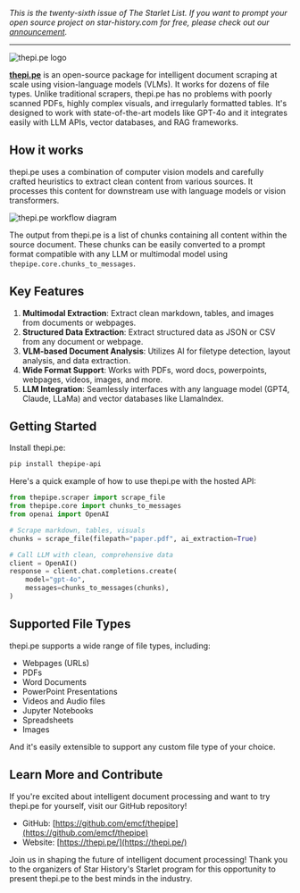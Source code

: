 *This is the twenty-sixth issue of The Starlet List. If you want to prompt your open source project on star-history.com for free, please check out our [announcement](/blog/list-your-open-source-project).*

---

![thepi.pe logo](/assets/blog/thepipe/thepipe-logo.webp)

[**thepi.pe**](https://thepi.pe/) is an open-source package for intelligent document scraping at scale using vision-language models (VLMs). It works for dozens of file types. Unlike traditional scrapers, thepi.pe has no problems with poorly scanned PDFs, highly complex visuals, and irregularly formatted tables. It's designed to work with state-of-the-art models like GPT-4o and it integrates easily with LLM APIs, vector databases, and RAG frameworks.

## How it works

thepi.pe uses a combination of computer vision models and carefully crafted heuristics to extract clean content from various sources. It processes this content for downstream use with language models or vision transformers.

![thepi.pe workflow diagram](/assets/blog/thepipe/thepipe-workflow.webp)

The output from thepi.pe is a list of chunks containing all content within the source document. These chunks can be easily converted to a prompt format compatible with any LLM or multimodal model using `thepipe.core.chunks_to_messages`.

## Key Features

1. **Multimodal Extraction**: Extract clean markdown, tables, and images from documents or webpages.
2. **Structured Data Extraction**: Extract structured data as JSON or CSV from any document or webpage.
3. **VLM-based Document Analysis**: Utilizes AI for filetype detection, layout analysis, and data extraction.
4. **Wide Format Support**: Works with PDFs, word docs, powerpoints, webpages, videos, images, and more.
5. **LLM Integration**: Seamlessly interfaces with any language model (GPT4, Claude, LLaMa) and vector databases like LlamaIndex.

## Getting Started

Install thepi.pe:

```bash
pip install thepipe-api
```

Here's a quick example of how to use thepi.pe with the hosted API:

```python
from thepipe.scraper import scrape_file
from thepipe.core import chunks_to_messages
from openai import OpenAI

# Scrape markdown, tables, visuals
chunks = scrape_file(filepath="paper.pdf", ai_extraction=True)

# Call LLM with clean, comprehensive data
client = OpenAI()
response = client.chat.completions.create(
    model="gpt-4o",
    messages=chunks_to_messages(chunks),
)
```

## Supported File Types

thepi.pe supports a wide range of file types, including:

- Webpages (URLs)
- PDFs
- Word Documents
- PowerPoint Presentations
- Videos and Audio files
- Jupyter Notebooks
- Spreadsheets
- Images

And it's easily extensible to support any custom file type of your choice.

## Learn More and Contribute

If you're excited about intelligent document processing and want to try thepi.pe for yourself, visit our GitHub repository!

- GitHub: [https://github.com/emcf/thepipe](https://github.com/emcf/thepipe)
- Website: [https://thepi.pe/](https://thepi.pe/)

Join us in shaping the future of intelligent document processing!
Thank you to the organizers of Star History's Starlet program for this opportunity to present thepi.pe to the best minds in the industry.